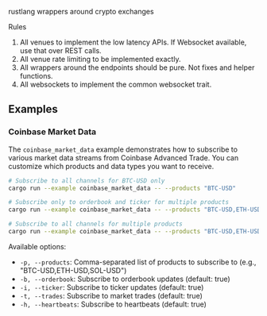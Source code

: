 rustlang wrappers around crypto exchanges

Rules

1. All venues to implement the low latency APIs. If Websocket available, use that over REST calls.
2. All venue rate limiting to be implemented exactly.
3. All wrappers around the endpoints should be pure. Not fixes and helper functions.
4. All websockets to implement the common websocket trait.

## Examples

### Coinbase Market Data

The `coinbase_market_data` example demonstrates how to subscribe to various market data streams from Coinbase Advanced Trade. You can customize which products and data types you want to receive.

```bash
# Subscribe to all channels for BTC-USD only
cargo run --example coinbase_market_data -- --products "BTC-USD"

# Subscribe only to orderbook and ticker for multiple products
cargo run --example coinbase_market_data -- --products "BTC-USD,ETH-USD" --trades false --heartbeats false

# Subscribe to all channels for multiple products
cargo run --example coinbase_market_data -- --products "BTC-USD,ETH-USD,SOL-USD"
```

Available options:
- `-p, --products`: Comma-separated list of products to subscribe to (e.g., "BTC-USD,ETH-USD,SOL-USD")
- `-b, --orderbook`: Subscribe to orderbook updates (default: true)
- `-i, --ticker`: Subscribe to ticker updates (default: true)
- `-t, --trades`: Subscribe to market trades (default: true)
- `-h, --heartbeats`: Subscribe to heartbeats (default: true)